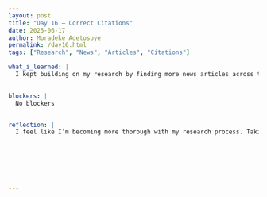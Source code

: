 ```yaml
---
layout: post
title: "Day 16 – Correct Citations"
date: 2025-06-17
author: Moradeke Adetosoye
permalink: /day16.html
tags: ["Research", "News", "Articles", "Citations"]

what_i_learned: |
  I kept building on my research by finding more news articles across the pre-slavery, slavery, and post-slavery periods for different African diaspora countries. This time, I made sure to record each article’s title and author directly into the dataset. Doing that helped me stay organized and made it easier to keep track of where each piece of information came from. It also reminded me how important it is to credit sources properly and pay attention to who’s writing the history I'm reading.

  
blockers: |
  No blockers


reflection: |
  I feel like I’m becoming more thorough with my research process. Taking the extra step to note article titles and authors helped me stay organized and made the dataset more complete. It also pushed me to think more about source transparency and authorship—how the identity and perspective of a writer can influence how history is told. I’m starting to see how these small details matter in shaping the accuracy and credibility of our final project.






  
---
```


